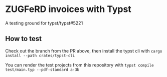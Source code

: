 # ZUGFeRD invoices with Typst

A testing ground for typst/typst#5221

## How to test

Check out the branch from the PR above, then install the typst cli with `cargo install --path crates/typst-cli`

You can render the test projects from this repository with `typst compile test/main.typ --pdf-standard a-3b`
